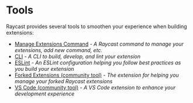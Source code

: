 # Tools

Raycast provides several tools to smoothen your experience when building extensions:

- [Manage Extensions Command](./manage-extensions-command.md) _- A Raycast command to manage your extensions, add new command, etc._
- [CLI](./cli.md) _- A CLI to build, develop, and lint your extension_
- [ESLint](./eslint.md) _- An ESLint configuration helping you follow best practices as you build your extension_
- [Forked Extensions (community tool)](./forked-extensions.md) - _The extension for helping you manage your forked Raycast extensions_
- [VS Code (community tool)](./vscode.md) _- A VS Code extension to enhance your development experience_
